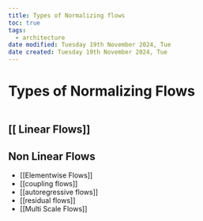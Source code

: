 ```yaml
---
title: Types of Normalizing flows
toc: true
tags:
  - architecture
date modified: Tuesday 19th November 2024, Tue
date created: Tuesday 19th November 2024, Tue
---
```


# Types of Normalizing Flows
```toc
```
## [[ Linear Flows]]

## Non Linear Flows
- [[Elementwise Flows]]
- [[coupling flows]]
- [[autoregressive flows]]
- [[residual flows]]
- [[Multi Scale Flows]]